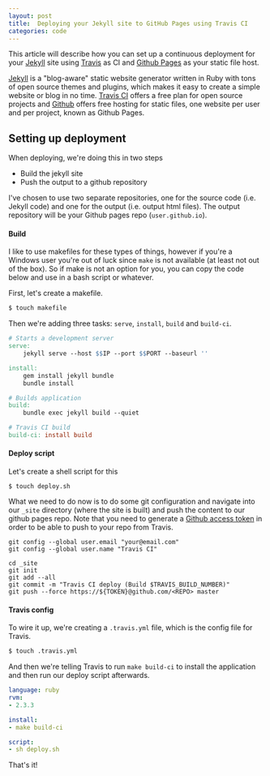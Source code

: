 ```yaml
---
layout: post
title:  Deploying your Jekyll site to GitHub Pages using Travis CI
categories: code
---
```


This article will describe how you can set up a continuous
deployment for your [Jekyll](https://jekyllrb.com) 
site using [Travis](https://travis-ci.org) as CI and 
[Github Pages](https://pages.github.com) as your static file host.

[Jekyll](https://jekyllrb.com) is a "blog-aware" static website generator written in
Ruby with tons of open source themes and plugins, which makes it easy
to create a simple website or blog in no time. 
[Travis CI](https://travis-ci.org) offers a free plan for open source projects and 
[Github](https://pages.github.com) offers free hosting for static files, 
one website per user and per project, known as Github Pages.

## Setting up deployment
When deploying, we're doing this in two steps
- Build the jekyll site
- Push the output to a github repository

I've chosen to use two separate repositories, one for the source code
(i.e. Jekyll code) and one for the output (i.e. output html files).
The output repository will be your Github pages repo (`user.github.io`).

#### Build
I like to use makefiles for these types of things, however if you're
a Windows user you're out of luck since `make` is not available
(at least not out of the box). So if make is not an option for you,
you can copy the code below and use in a bash script or whatever.

First, let's create a makefile.
```bash
$ touch makefile
``` 

Then we're adding three tasks: `serve`, `install`, `build` and `build-ci`.
```makefile
# Starts a development server
serve:
	jekyll serve --host $$IP --port $$PORT --baseurl ''

install:
	gem install jekyll bundle
	bundle install

# Builds application
build:
	bundle exec jekyll build --quiet 

# Travis CI build
build-ci: install build 
```

#### Deploy script 

Let's create a shell script for this
```
$ touch deploy.sh
```

What we need to do now is to do some git configuration
and navigate into our `_site` directory (where the site is built)
and push the content to our github pages repo. Note that you need to
generate a [Github access token](https://help.github.com/articles/creating-a-personal-access-token-for-the-command-line/) 
in order to be able to push to your repo from Travis.

```
git config --global user.email "your@email.com"
git config --global user.name "Travis CI"

cd _site
git init
git add --all
git commit -m "Travis CI deploy (Build $TRAVIS_BUILD_NUMBER)"
git push --force https://${TOKEN}@github.com/<REPO> master
```

#### Travis config
To wire it up, we're creating a `.travis.yml` file, which
is the config file for Travis.

```bash
$ touch .travis.yml
```

And then we're telling Travis to run `make build-ci` to install the
application and then run our deploy script afterwards.
```yaml
language: ruby
rvm:
- 2.3.3

install:
- make build-ci

script:
- sh deploy.sh
```

That's it!
